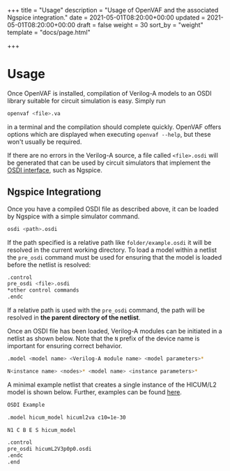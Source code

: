 +++
title = "Usage"
description = "Usage of OpenVAF and the associated Ngspice integration."
date = 2021-05-01T08:20:00+00:00
updated = 2021-05-01T08:20:00+00:00
draft = false
weight = 30
sort_by = "weight"
template = "docs/page.html"

+++

# Usage

Once OpenVAF is installed, compilation of Verilog-A models to an OSDI library suitable for circuit simulation is easy. 
Simply run 

``` bash
openvaf <file>.va
``` 

in a terminal and the compilation should complete quickly.
OpenVAF offers options which are displayed when executing `openvaf --help`, but these won't usually be required.

If there are no errors in the Verilog-A source, a file called `<file>.osdi` will be generated that can be used by 
circuit simulators that implement the [OSDI interface](../../details/osdi), such as Ngspice.


## Ngspice Integrationg 

Once you have a compiled OSDI file as described above, it can be loaded by Ngspice with a simple simulator command.

```bash
osdi <path>.osdi
```

If the path specified is a relative path like `folder/example.osdi` it will be resolved in the current working directory.
To load a model within a netlist the `pre_osdi` command must be used for ensuring that the model is loaded before the netlist is resolved:

```bash
.control
pre_osdi <file>.osdi
*other control commands
.endc
```

If a relative path is used with the `pre_osdi` command, the path will be resolved in **the parent directory of the netlist**.
<!--Ngspice will look for the **osdi** in the path specified via the **pre_osdi** command. 
The path can be either absolute, or relative to the current working directory. -->

Once an OSDI file has been loaded, Verilog-A modules can be initiated in a netlist as shown below.
Note that the `N` prefix of the device name is important for ensuring correct behavior.

```bash
.model <model name> <Verilog-A module name> <model parameters>*

N<instance name> <nodes>* <model name> <instance parameters>*
```

A minimal example netlist that creates a single instance of the HICUM/L2 model is shown below.
Further, examples can be found [here](../examples).

```bash
OSDI Example

.model hicum_model hicuml2va c10=1e-30

N1 C B E S hicum_model

.control
pre_osdi hicumL2V3p0p0.osdi
.endc
.end
```

